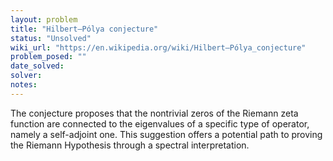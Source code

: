 ```yaml
---
layout: problem
title: "Hilbert–Pólya conjecture"
status: "Unsolved"
wiki_url: "https://en.wikipedia.org/wiki/Hilbert–Pólya_conjecture"
problem_posed: ""
date_solved:
solver:
notes:
---
```

The conjecture proposes that the nontrivial zeros of the Riemann zeta function are connected to the eigenvalues of a specific type of operator, namely a self-adjoint one. This suggestion offers a potential path to proving the Riemann Hypothesis through a spectral interpretation.